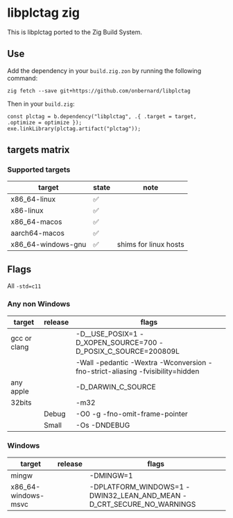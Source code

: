 # libplctag zig

This is libplctag ported to the Zig Build System.

## Use

Add the dependency in your `build.zig.zon` by running the following command:

```
zig fetch --save git+https://github.com/onbernard/libplctag
```

Then in your `build.zig`:

```zig
const plctag = b.dependency("libplctag", .{ .target = target, .optimize = optimize });
exe.linkLibrary(plctag.artifact("plctag"));
```

## targets matrix

### Supported targets

| target             | state | note                  |
| ------------------ | ----- | --------------------- |
| x86_64-linux       | ✅    |                       |
| x86-linux          | ✅    |                       |
| x86_64-macos       | ✅    |                       |
| aarch64-macos      | ✅    |                       |
| x86_64-windows-gnu | ✅    | shims for linux hosts |

## Flags

All `-std=c11`

### Any non Windows

| target       | release | flags                                                                         |
| ------------ | ------- | ----------------------------------------------------------------------------- |
| gcc or clang |         | -D__USE_POSIX=1 -D_XOPEN_SOURCE=700 -D_POSIX_C_SOURCE=200809L                 |
|              |         | -Wall -pedantic -Wextra -Wconversion -fno-strict-aliasing -fvisibility=hidden |
| any apple    |         | -D_DARWIN_C_SOURCE                                                            |
| 32bits       |         | -m32                                                                          |
|              | Debug   | -O0 -g -fno-omit-frame-pointer                                                |
|              | Small   | -Os -DNDEBUG                                                                  |

### Windows

| target              | release | flags                                                                |
| ------------------- | ------- | -------------------------------------------------------------------- |
| mingw               |         | -DMINGW=1                                                            |
| x86_64-windows-msvc |         | -DPLATFORM_WINDOWS=1 -DWIN32_LEAN_AND_MEAN -D_CRT_SECURE_NO_WARNINGS |
